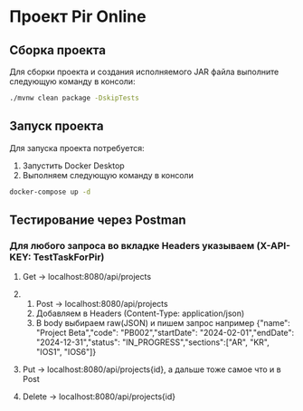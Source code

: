 # Проект Pir Online
## Сборка проекта

Для сборки проекта и создания исполняемого JAR файла выполните следующую команду в консоли:

```bash
./mvnw clean package -DskipTests
```

## Запуск проекта
Для запуска проекта потребуется:
1) Запустить Docker Desktop
2) Выполняем следующую команду в консоли  
```bash
docker-compose up -d
````

## Тестирование через Postman
### Для любого запроса во вкладке Headers указываем (X-API-KEY: TestTaskForPir)
1) Get -> localhost:8080/api/projects 

2) 1) Post -> localhost:8080/api/projects
   2) Добавляем в Headers (Content-Type: application/json)
   3) В body выбираем raw(JSON) и пишем запрос например {"name": "Project Beta","code": "PB002","startDate": "2024-02-01","endDate": "2024-12-31","status": "IN_PROGRESS","sections":["AR", "KR", "IOS1", "IOS6"]}

3) Put -> localhost:8080/api/projects{id}, а дальше тоже самое что и в Post
4) Delete -> localhost:8080/api/projects{id}
